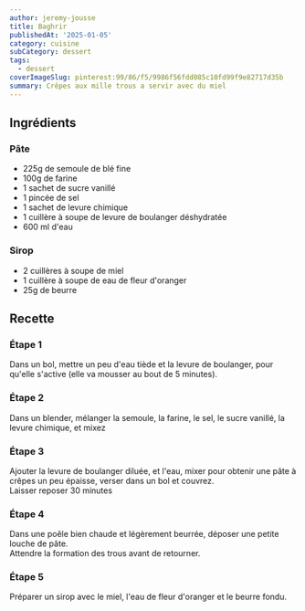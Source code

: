 ```yaml
---
author: jeremy-jousse
title: Baghrir
publishedAt: '2025-01-05'
category: cuisine
subCategory: dessert
tags:
  - dessert
coverImageSlug: pinterest:99/86/f5/9986f56fdd085c10fd99f9e82717d35b
summary: Crêpes aux mille trous a servir avec du miel
---
```


## Ingrédients

### Pâte

- 225g de semoule de blé fine
- 100g de farine
- 1 sachet de sucre vanillé
- 1 pincée de sel
- 1 sachet de levure chimique
- 1 cuillère à soupe de levure de boulanger déshydratée
- 600 ml d'eau

### Sirop

- 2 cuillères à soupe de miel
- 1 cuillère à soupe de eau de fleur d'oranger
- 25g de beurre

## Recette

### Étape 1

Dans un bol, mettre un peu d'eau tiède et la levure de boulanger, pour qu'elle s'active (elle va mousser au bout de 5 minutes).

### Étape 2

Dans un blender, mélanger la semoule, la farine, le sel, le sucre vanillé, la levure chimique, et mixez

### Étape 3

Ajouter la levure de boulanger diluée, et l'eau, mixer pour obtenir une pâte à crêpes un peu épaisse, verser dans un bol et couvrez.  
Laisser reposer 30 minutes

### Étape 4

Dans une poêle bien chaude et légèrement beurrée, déposer une petite louche de pâte.  
Attendre la formation des trous avant de retourner.

### Étape 5

Préparer un sirop avec le miel, l'eau de fleur d'oranger et le beurre fondu.
